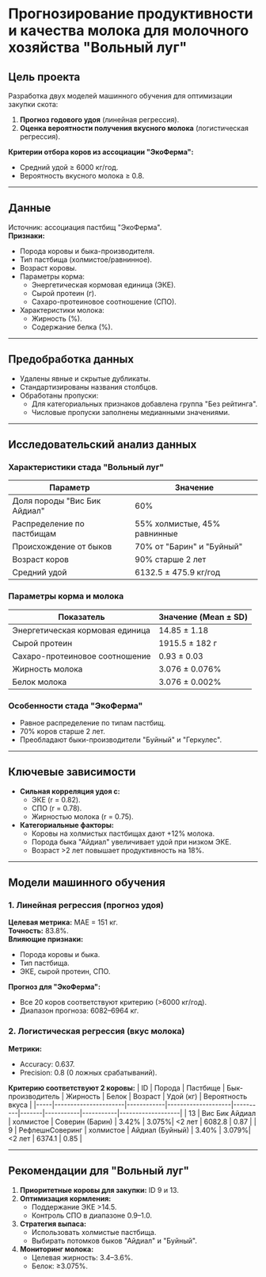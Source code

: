 # Прогнозирование продуктивности и качества молока для молочного хозяйства "Вольный луг"

## Цель проекта
Разработка двух моделей машинного обучения для оптимизации закупки скота:
1. **Прогноз годового удоя** (линейная регрессия).
2. **Оценка вероятности получения вкусного молока** (логистическая регрессия).

**Критерии отбора коров из ассоциации "ЭкоФерма":**
- Средний удой ≥ 6000 кг/год.
- Вероятность вкусного молока ≥ 0.8.

---

## Данные
Источник: ассоциация пастбищ "ЭкоФерма".  
**Признаки:**
- Порода коровы и быка-производителя.
- Тип пастбища (холмистое/равнинное).
- Возраст коровы.
- Параметры корма:
  - Энергетическая кормовая единица (ЭКЕ).
  - Сырой протеин (г).
  - Сахаро-протеиновое соотношение (СПО).
- Характеристики молока:
  - Жирность (%).
  - Содержание белка (%).

---

## Предобработка данных
- Удалены явные и скрытые дубликаты.
- Стандартизированы названия столбцов.
- Обработаны пропуски:
  - Для категориальных признаков добавлена группа "Без рейтинга".
  - Числовые пропуски заполнены медианными значениями.

---

## Исследовательский анализ данных

### Характеристики стада "Вольный луг"
| Параметр                | Значение                          |
|-------------------------|-----------------------------------|
| Доля породы "Вис Бик Айдиал" | 60%                              |
| Распределение по пастбищам  | 55% холмистые, 45% равнинные     |
| Происхождение от быков      | 70% от "Барин" и "Буйный"        |
| Возраст коров             | 90% старше 2 лет                 |
| Средний удой              | 6132.5 ± 475.9 кг/год            |

### Параметры корма и молока
| Показатель                     | Значение (Mean ± SD)      |
|--------------------------------|---------------------------|
| Энергетическая кормовая единица | 14.85 ± 1.18              |
| Сырой протеин                  | 1915.5 ± 182 г            |
| Сахаро-протеиновое соотношение | 0.93 ± 0.03               |
| Жирность молока                | 3.076 ± 0.076%            |
| Белок молока                   | 3.076 ± 0.002%            |

### Особенности стада "ЭкоФерма"
- Равное распределение по типам пастбищ.
- 70% коров старше 2 лет.
- Преобладают быки-производители "Буйный" и "Геркулес".

---

## Ключевые зависимости
- **Сильная корреляция удоя с:**
  - ЭКЕ (r = 0.82).
  - СПО (r = 0.78).
  - Жирностью молока (r = 0.75).
- **Категориальные факторы:**
  - Коровы на холмистых пастбищах дают +12% молока.
  - Порода быка "Айдиал" увеличивает удой при низком ЭКЕ.
  - Возраст >2 лет повышает продуктивность на 18%.

---

## Модели машинного обучения

### 1. Линейная регрессия (прогноз удоя)
**Целевая метрика:** MAE = 151 кг.  
**Точность:** 83.8%.  
**Влияющие признаки:**
- Порода коровы и быка.
- Тип пастбища.
- ЭКЕ, сырой протеин, СПО.  

**Прогноз для "ЭкоФерма":**
- Все 20 коров соответствуют критерию (>6000 кг/год).
- Диапазон прогноза: 6082–6964 кг.

### 2. Логистическая регрессия (вкус молока)
**Метрики:**
- Accuracy: 0.637.
- Precision: 0.8 (0 ложных срабатываний).  

**Критерию соответствуют 2 коровы:**
| ID  | Порода               | Пастбище   | Бык-производитель | Жирность | Белок | Возраст   | Удой (кг) | Вероятность вкуса |
|-----|----------------------|------------|--------------------|----------|-------|-----------|-----------|-------------------|
| 13  | Вис Бик Айдиал       | холмистое  | Соверин (Барин)    | 3.42%    | 3.075%| <2 лет    | 6082.8    | 0.87              |
| 9   | РефлешнСоверинг      | холмистое  | Айдиал (Буйный)    | 3.40%    | 3.079%| <2 лет    | 6374.1    | 0.85              |

---

## Рекомендации для "Вольный луг"
1. **Приоритетные коровы для закупки:** ID 9 и 13.
2. **Оптимизация кормления:**
   - Поддержание ЭКЕ >14.5.
   - Контроль СПО в диапазоне 0.9–1.0.
3. **Стратегия выпаса:**
   - Использовать холмистые пастбища.
   - Выбирать потомков быков "Айдиал" и "Буйный".
4. **Мониторинг молока:**
   - Целевая жирность: 3.4–3.6%.
   - Белок: ≥3.075%.
